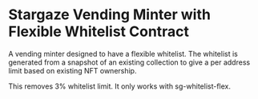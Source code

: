 # Stargaze Vending Minter with Flexible Whitelist Contract

A vending minter designed to have a flexible whitelist. The whitelist is generated from a snapshot of an existing collection to give a per address limit based on existing NFT ownership.

This removes 3% whitelist limit. It only works with sg-whitelist-flex.
